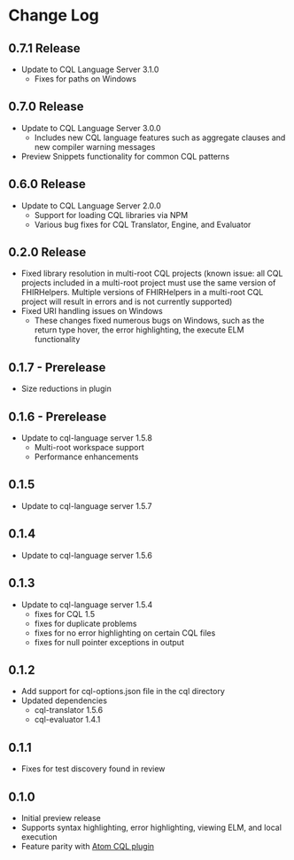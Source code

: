# Change Log

## 0.7.1 Release

- Update to CQL Language Server 3.1.0
  - Fixes for paths on Windows

## 0.7.0 Release

- Update to CQL Language Server 3.0.0
  - Includes new CQL language features such as aggregate clauses and new compiler warning messages
- Preview Snippets functionality for common CQL patterns

## 0.6.0 Release

- Update to CQL Language Server 2.0.0
  - Support for loading CQL libraries via NPM
  - Various bug fixes for CQL Translator, Engine, and Evaluator

## 0.2.0 Release

- Fixed library resolution in multi-root CQL projects (known issue: all CQL projects included in a multi-root project must use the same version of FHIRHelpers. Multiple versions of FHIRHelpers in a multi-root CQL project will result in errors and is not currently supported)
- Fixed URI handling issues on Windows
  - These changes fixed numerous bugs on Windows, such as the return type hover, the error highlighting, the execute ELM functionality

## 0.1.7 - Prerelease

- Size reductions in plugin

## 0.1.6 - Prerelease

- Update to cql-language server 1.5.8
  - Multi-root workspace support
  - Performance enhancements

## 0.1.5

- Update to cql-language server 1.5.7

## 0.1.4

- Update to cql-language server 1.5.6

## 0.1.3

- Update to cql-language server 1.5.4
  - fixes for CQL 1.5
  - fixes for duplicate problems
  - fixes for no error highlighting on certain CQL files
  - fixes for null pointer exceptions in output

## 0.1.2

- Add support for cql-options.json file in the cql directory
- Updated dependencies
  - cql-translator 1.5.6
  - cql-evaluator 1.4.1

## 0.1.1

- Fixes for test discovery found in review

## 0.1.0

- Initial preview release
- Supports syntax highlighting, error highlighting, viewing ELM, and local execution
- Feature parity with [Atom CQL plugin](https://github.com/cqframework/atom_cql_support)
